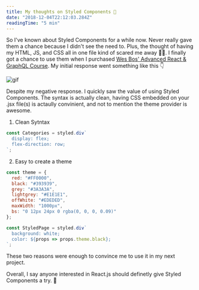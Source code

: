 ```yaml
---
title: My thoughts on Styled Components 💅
date: "2018-12-04T22:12:03.284Z"
readingTime: "5 min"
---
```


So I've known about Styled Components for a while now. Never really gave them a chance because
I didn't see the need to. Plus, the thought of having my HTML, JS, and CSS all in one file kind
of scared me away 🙅‍♂️. I finally got a chance to use them when I purchased [Wes Bos\' Advanced React & GraphQL Course](https://advancedreact.com/).
My initial response went something like this 👇

![gif](https://media.giphy.com/media/l41lQpaXZo7GGWD0k/giphy.gif)


Despite my negative response. I quickly saw the value of using Styled Components. The syntax is actually clean,
having CSS embedded on your .jsx file(s) is actaully convinient, and not to mention the theme provider is awesome.

1. Clean Sytntax

```javascript
const Categories = styled.div`
  display: flex;
  flex-direction: row;
`;
```

2. Easy to create a theme

```javascript
const theme = {
  red: "#FF0000",
  black: "#393939",
  grey: "#3A3A3A",
  lightgrey: "#E1E1E1",
  offWhite: "#EDEDED",
  maxWidth: "1000px",
  bs: "0 12px 24px 0 rgba(0, 0, 0, 0.09)"
};

const StyledPage = styled.div`
  background: white;
  color: ${props => props.theme.black};
`;
```

These two reasons were enough to convince me to use it in my next project.

Overall, I say anyone interested in React.js should definetly give Styled Components a try. 🙂
